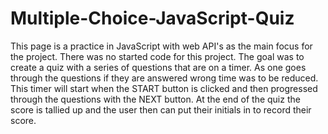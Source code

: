 # Multiple-Choice-JavaScript-Quiz





This page is a practice in JavaScript with web API's as the main focus for the project. There was no started code for this project. The goal was to create a quiz with a series of questions that are on a timer. As one goes through the questions if they are answered wrong time was to be reduced. This timer will start when the START button is clicked and then progressed through the questions with the NEXT button. At the end of the quiz the score is tallied up and the user then can put their initials in to record their score. 


